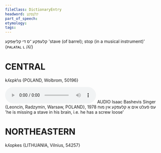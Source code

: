 ```yaml
---
fileClass: DictionaryEntry
headword: קלעפּקע
part_of_speech: 
etymology: 
tags: 
---
```

קלעפּקע
־ס
די
קליאָפּקע
'stave (of barrel); stop (in a musical instrument)'
‎{ᴘᴀʟᴀᴛᴀʟ ʟ /ʎ/}

CENTRAL
========

kʎɛpkʲɩs {POLAND, Wolbrom, 50196}

<audio controls src="https://ia801503.us.archive.org/5/items/BashevisLexicon/EsFeltImAKlepkeInMoyekh-IsaacBashevisSinger1978.mp3"></audio>
AUDIO Isaac Bashevis Singer {Leoncin, Radzymin, Warsaw, POLAND}, 1978
עס פֿעלט אים אַ קלעפּקע אין מוח 'he is missing a stave in his brain, i.e. he has a screw loose'

NORTHEASTERN
==============

kʎopkes {LITHUANIA, Vilnius, 54257}